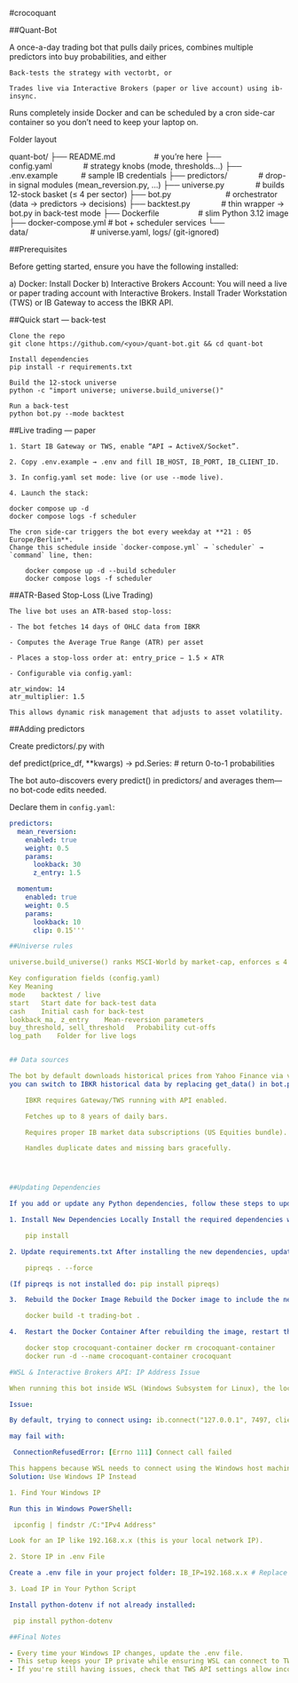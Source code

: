 #crocoquant

##Quant-Bot 

A once-a-day trading bot that pulls daily prices, combines multiple predictors into buy probabilities, and either

    Back-tests the strategy with vectorbt, or

    Trades live via Interactive Brokers (paper or live account) using ib-insync.

Runs completely inside Docker and can be scheduled by a cron side-car container so you don’t need to keep your laptop on. 

Folder layout

quant-bot/
├── README.md     # you’re here
├── config.yaml    # strategy knobs (mode, thresholds…)
├── .env.example   # sample IB credentials
├── predictors/    # drop-in signal modules (mean_reversion.py, …)
├── universe.py    # builds 12-stock basket (≤ 4 per sector)
├── bot.py       # orchestrator (data → predictors → decisions)
├── backtest.py    # thin wrapper → bot.py in back-test mode
├── Dockerfile     # slim Python 3.12 image
├── docker-compose.yml # bot + scheduler services
└── data/        # universe.yaml, logs/ (git-ignored)

##Prerequisites

Before getting started, ensure you have the following installed:

a) Docker: Install Docker b) Interactive Brokers Account: You will need a live or paper trading account with Interactive Brokers. Install Trader Workstation (TWS) or IB Gateway to access the IBKR API.


##Quick start — back-test

    Clone the repo
    git clone https://github.com/<you>/quant-bot.git && cd quant-bot

    Install dependencies
    pip install -r requirements.txt

    Build the 12-stock universe
    python -c "import universe; universe.build_universe()"

    Run a back-test
    python bot.py --mode backtest 

##Live trading — paper

    1. Start IB Gateway or TWS, enable “API → ActiveX/Socket”.

    2. Copy .env.example → .env and fill IB_HOST, IB_PORT, IB_CLIENT_ID.

    3. In config.yaml set mode: live (or use --mode live).

    4. Launch the stack:

    docker compose up -d
    docker compose logs -f scheduler

    The cron side-car triggers the bot every weekday at **21 : 05 Europe/Berlin**.  
    Change this schedule inside `docker-compose.yml` → `scheduler` → `command` line, then:

    	docker compose up -d --build scheduler  
    	docker compose logs -f scheduler

##ATR-Based Stop-Loss (Live Trading)

    The live bot uses an ATR-based stop-loss:

    - The bot fetches 14 days of OHLC data from IBKR

    - Computes the Average True Range (ATR) per asset

    - Places a stop-loss order at: entry_price − 1.5 × ATR

    - Configurable via config.yaml:

	atr_window: 14
	atr_multiplier: 1.5

    This allows dynamic risk management that adjusts to asset volatility.




##Adding predictors

Create predictors/<name>.py with

def predict(price_df, **kwargs) -> pd.Series:
    # return 0-to-1 probabilities

The bot auto-discovers every predict() in predictors/ and averages them—no bot-code edits needed.

Declare them in `config.yaml`:

```yaml
predictors:
  mean_reversion:
    enabled: true
    weight: 0.5
    params:
      lookback: 30
      z_entry: 1.5

  momentum:
    enabled: true
    weight: 0.5
    params:
      lookback: 10
      clip: 0.15''' 

##Universe rules

universe.build_universe() ranks MSCI-World by market-cap, enforces ≤ 4 per GICS sector, and dumps the basket to data/universe.yaml. Regenerate whenever you want a fresh list.

Key configuration fields (config.yaml)
Key	Meaning
mode	backtest / live
start	Start date for back-test data
cash	Initial cash for back-test
lookback_ma, z_entry	Mean-reversion parameters
buy_threshold, sell_threshold	Probability cut-offs
log_path	Folder for live logs


## Data sources

The bot by default downloads historical prices from Yahoo Finance via vectorbt, but
you can switch to IBKR historical data by replacing get_data() in bot.py:

    IBKR requires Gateway/TWS running with API enabled.

    Fetches up to 8 years of daily bars.

    Requires proper IB market data subscriptions (US Equities bundle).

    Handles duplicate dates and missing bars gracefully.




##Updating Dependencies

If you add or update any Python dependencies, follow these steps to update your Docker container:

1. Install New Dependencies Locally Install the required dependencies with:

    pip install

2. Update requirements.txt After installing the new dependencies, update the requirements.txt by running:

    pipreqs . --force

(If pipreqs is not installed do: pip install pipreqs)

3.  Rebuild the Docker Image Rebuild the Docker image to include the new dependencies:

    docker build -t trading-bot .

4.  Restart the Docker Container After rebuilding the image, restart the container with the new dependencies:

    docker stop crocoquant-container docker rm crocoquant-container 
    docker run -d --name crocoquant-container crocoquant

#WSL & Interactive Brokers API: IP Address Issue

When running this bot inside WSL (Windows Subsystem for Linux), the localhost IP (127.0.0.1) will not work to connect to TWS (Trader Workstation). This is because WSL runs in a separate network environment from Windows.

Issue:

By default, trying to connect using: ib.connect("127.0.0.1", 7497, clientId=1)

may fail with:

 ConnectionRefusedError: [Errno 111] Connect call failed

This happens because WSL needs to connect using the Windows host machine’s IP, not 127.0.0.1.
Solution: Use Windows IP Instead

1. Find Your Windows IP

Run this in Windows PowerShell:

 ipconfig | findstr /C:"IPv4 Address"

Look for an IP like 192.168.x.x (this is your local network IP).

2. Store IP in .env File

Create a .env file in your project folder: IB_IP=192.168.x.x # Replace with your actual IP

3. Load IP in Your Python Script

Install python-dotenv if not already installed:

 pip install python-dotenv

##Final Notes

- Every time your Windows IP changes, update the .env file.
- This setup keeps your IP private while ensuring WSL can connect to TWS.
- If you're still having issues, check that TWS API settings allow incoming connections (Edit > Global Configuration > API > Settings).


